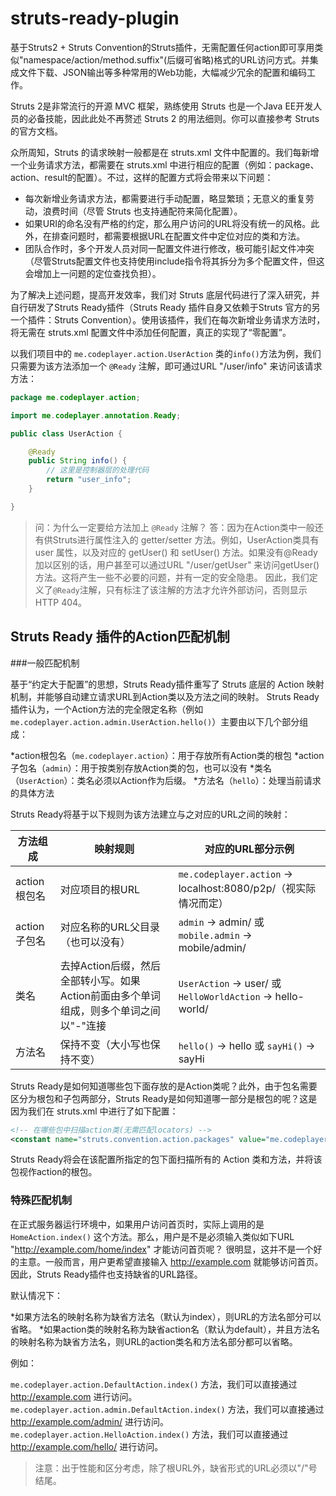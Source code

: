 # struts-ready-plugin
基于Struts2 + Struts Convention的Struts插件，无需配置任何action即可享用类似"namespace/action/method.suffix"(后缀可省略)格式的URL访问方式。并集成文件下载、JSON输出等多种常用的Web功能，大幅减少冗余的配置和编码工作。

Struts 2是非常流行的开源 MVC 框架，熟练使用 Struts 也是一个Java EE开发人员的必备技能，因此此处不再赘述 Struts 2 的用法细则。你可以直接参考 Struts 的官方文档。

众所周知，Struts 的请求映射一般都是在 struts.xml 文件中配置的。我们每新增一个业务请求方法，都需要在 struts.xml 中进行相应的配置（例如：package、action、result的配置）。不过，这样的配置方式将会带来以下问题：

* 每次新增业务请求方法，都需要进行手动配置，略显繁琐；无意义的重复劳动，浪费时间（尽管 Struts 也支持通配符来简化配置）。
* 如果URI的命名没有严格的约定，那么用户访问的URL将没有统一的风格。此外，在排查问题时，都需要根据URL在配置文件中定位对应的类和方法。
* 团队合作时，多个开发人员对同一配置文件进行修改，极可能引起文件冲突（尽管Struts配置文件也支持使用include指令将其拆分为多个配置文件，但这会增加上一问题的定位查找负担）。

为了解决上述问题，提高开发效率，我们对 Struts 底层代码进行了深入研究，并自行研发了Struts Ready插件（Struts Ready 插件自身又依赖于Struts 官方的另一个插件：Struts Convention）。使用该插件，我们在每次新增业务请求方法时，将无需在 struts.xml 配置文件中添加任何配置，真正的实现了“零配置”。

以我们项目中的 `me.codeplayer.action.UserAction` 类的`info()`方法为例，我们只需要为该方法添加一个 `@Ready` 注解，即可通过URL "/user/info" 来访问该请求方法：
```java
package me.codeplayer.action;

import me.codeplayer.annotation.Ready;

public class UserAction {

	@Ready
	public String info() {
		// 这里是控制器层的处理代码
		return "user_info";
	}

}
```
>问：为什么一定要给方法加上 `@Ready` 注解？
>答：因为在Action类中一般还有供Struts进行属性注入的 getter/setter 方法。例如，UserAction类具有 user 属性，以及对应的 getUser() 和 setUser() 方法。如果没有@Ready加以区别的话，用户甚至可以通过URL "/user/getUser" 来访问getUser()方法。这将产生一些不必要的问题，并有一定的安全隐患。
>因此，我们定义了`@Ready`注解，只有标注了该注解的方法才允许外部访问，否则显示HTTP 404。

## Struts Ready 插件的Action匹配机制

###一般匹配机制

基于“约定大于配置”的思想，Struts Ready插件重写了 Struts 底层的 Action 映射机制，并能够自动建立请求URL到Action类以及方法之间的映射。
Struts Ready插件认为，一个Action方法的完全限定名称（例如`me.codeplayer.action.admin.UserAction.hello()`）主要由以下几个部分组成：

*action根包名（`me.codeplayer.action`）：用于存放所有Action类的根包
*action子包名（`admin`）：用于按类别存放Action类的包，也可以没有
*类名（`UserAction`）：类名必须以Action作为后缀。
*方法名（`hello`）：处理当前请求的具体方法

Struts Ready将基于以下规则为该方法建立与之对应的URL之间的映射：

| 方法组成 | 映射规则 |	对应的URL部分示例 |
| -------- | -------- | ------------------ |
| action根包名 |	对应项目的根URL	| `me.codeplayer.action` -> localhost:8080/p2p/（视实际情况而定）|
| action子包名	| 对应名称的URL父目录（也可以没有）| `admin` -> admin/ 或 `mobile.admin` -> mobile/admin/ |
| 类名	| 去掉Action后缀，然后全部转小写。如果Action前面由多个单词组成，则多个单词之间以"-"连接 |	`UserAction` -> user/ 或 `HelloWorldAction` -> hello-world/ |
| 方法名	| 保持不变（大小写也保持不变） | `hello()` -> hello 或 `sayHi()` -> sayHi |

Struts Ready是如何知道哪些包下面存放的是Action类呢？此外，由于包名需要区分为根包和子包两部分，Struts Ready是如何知道哪一部分是根包的呢？这是因为我们在 struts.xml 中进行了如下配置：

```xml
<!-- 在哪些包中扫描action类(无需匹配locators) -->
<constant name="struts.convention.action.packages" value="me.codeplayer.action" />
```

Struts Ready将会在该配置所指定的包下面扫描所有的 Action 类和方法，并将该包视作action的根包。

###	特殊匹配机制

在正式服务器运行环境中，如果用户访问首页时，实际上调用的是 `HomeAction.index()` 这个方法。那么，用户是不是必须输入类似如下URL "http://example.com/home/index" 才能访问首页呢？
很明显，这并不是一个好的主意。一般而言，用户更希望直接输入 http://example.com 就能够访问首页。因此，Struts Ready插件也支持缺省的URL路径。

默认情况下：

*如果方法名的映射名称为缺省方法名（默认为index），则URL的方法名部分可以省略。
*如果action类的映射名称为缺省action名（默认为default），并且方法名的映射名称为缺省方法名，则URL的action类名和方法名部分都可以省略。

例如：

`me.codeplayer.action.DefaultAction.index()` 方法，我们可以直接通过 http://example.com 进行访问。
`me.codeplayer.action.admin.DefaultAction.index()` 方法，我们可以直接通过 http://example.com/admin/ 进行访问。
`me.codeplayer.action.HelloAction.index()` 方法，我们可以直接通过 http://example.com/hello/ 进行访问。

>注意：出于性能和区分考虑，除了根URL外，缺省形式的URL必须以"/"号结尾。
